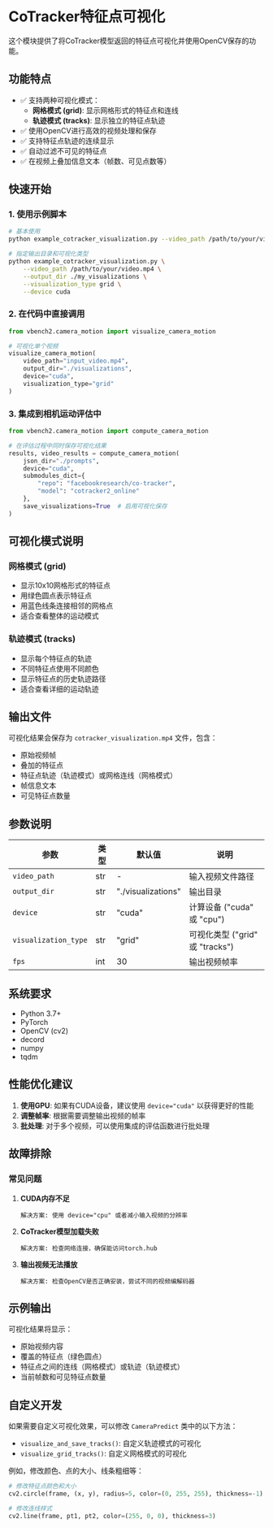 # CoTracker特征点可视化

这个模块提供了将CoTracker模型返回的特征点可视化并使用OpenCV保存的功能。

## 功能特点

- ✅ 支持两种可视化模式：
  - **网格模式 (grid)**: 显示网格形式的特征点和连线
  - **轨迹模式 (tracks)**: 显示独立的特征点轨迹
- ✅ 使用OpenCV进行高效的视频处理和保存
- ✅ 支持特征点轨迹的连续显示
- ✅ 自动过滤不可见的特征点
- ✅ 在视频上叠加信息文本（帧数、可见点数等）

## 快速开始

### 1. 使用示例脚本

```bash
# 基本使用
python example_cotracker_visualization.py --video_path /path/to/your/video.mp4

# 指定输出目录和可视化类型
python example_cotracker_visualization.py \
    --video_path /path/to/your/video.mp4 \
    --output_dir ./my_visualizations \
    --visualization_type grid \
    --device cuda
```

### 2. 在代码中直接调用

```python
from vbench2.camera_motion import visualize_camera_motion

# 可视化单个视频
visualize_camera_motion(
    video_path="input_video.mp4",
    output_dir="./visualizations",
    device="cuda",
    visualization_type="grid"
)
```

### 3. 集成到相机运动评估中

```python
from vbench2.camera_motion import compute_camera_motion

# 在评估过程中同时保存可视化结果
results, video_results = compute_camera_motion(
    json_dir="./prompts",
    device="cuda",
    submodules_dict={
        "repo": "facebookresearch/co-tracker",
        "model": "cotracker2_online"
    },
    save_visualizations=True  # 启用可视化保存
)
```

## 可视化模式说明

### 网格模式 (grid)
- 显示10x10网格形式的特征点
- 用绿色圆点表示特征点
- 用蓝色线条连接相邻的网格点
- 适合查看整体的运动模式

### 轨迹模式 (tracks)
- 显示每个特征点的轨迹
- 不同特征点使用不同颜色
- 显示特征点的历史轨迹路径
- 适合查看详细的运动轨迹

## 输出文件

可视化结果会保存为 `cotracker_visualization.mp4` 文件，包含：
- 原始视频帧
- 叠加的特征点
- 特征点轨迹（轨迹模式）或网格连线（网格模式）
- 帧信息文本
- 可见特征点数量

## 参数说明

| 参数 | 类型 | 默认值 | 说明 |
|------|------|--------|------|
| `video_path` | str | - | 输入视频文件路径 |
| `output_dir` | str | "./visualizations" | 输出目录 |
| `device` | str | "cuda" | 计算设备 ("cuda" 或 "cpu") |
| `visualization_type` | str | "grid" | 可视化类型 ("grid" 或 "tracks") |
| `fps` | int | 30 | 输出视频帧率 |

## 系统要求

- Python 3.7+
- PyTorch
- OpenCV (cv2)
- decord
- numpy
- tqdm

## 性能优化建议

1. **使用GPU**: 如果有CUDA设备，建议使用 `device="cuda"` 以获得更好的性能
2. **调整帧率**: 根据需要调整输出视频的帧率
3. **批处理**: 对于多个视频，可以使用集成的评估函数进行批处理

## 故障排除

### 常见问题

1. **CUDA内存不足**
   ```
   解决方案: 使用 device="cpu" 或者减小输入视频的分辨率
   ```

2. **CoTracker模型加载失败**
   ```
   解决方案: 检查网络连接，确保能访问torch.hub
   ```

3. **输出视频无法播放**
   ```
   解决方案: 检查OpenCV是否正确安装，尝试不同的视频编解码器
   ```

## 示例输出

可视化结果将显示：
- 原始视频内容
- 覆盖的特征点（绿色圆点）
- 特征点之间的连线（网格模式）或轨迹（轨迹模式）
- 当前帧数和可见特征点数量

## 自定义开发

如果需要自定义可视化效果，可以修改 `CameraPredict` 类中的以下方法：
- `visualize_and_save_tracks()`: 自定义轨迹模式的可视化
- `visualize_grid_tracks()`: 自定义网格模式的可视化

例如，修改颜色、点的大小、线条粗细等：

```python
# 修改特征点颜色和大小
cv2.circle(frame, (x, y), radius=5, color=(0, 255, 255), thickness=-1)

# 修改连线样式
cv2.line(frame, pt1, pt2, color=(255, 0, 0), thickness=3)
``` 